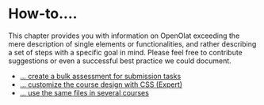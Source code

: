 # How-to....

This chapter provides you with information on OpenOlat exceeding the mere
description of single elements or functionalities, and rather describing a set
of steps with a specific goal in mind. Please feel free to contribute
suggestions or even a successful best practice we could document.

  

  * [... create a bulk assessment for submission tasks](create_a_bulk_assessment_for_submission_tasks.md)
  * [... customize the course design with CSS (Expert)](viewpage.action%EF%B9%96pageId=108600624.html)
  * [... use the same files in several courses](../display/OO161EN/+use+the+same+files+in+several+courses.html)


